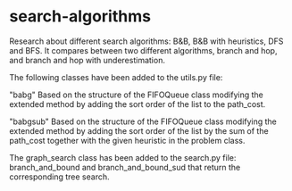 # search-algorithms
Research about different search algorithms: B&B, B&B with heuristics, DFS and BFS.
It compares between two different algorithms, branch and hop, and branch and hop with underestimation.

The following classes have been added to the utils.py file:

"babg" Based on the structure of the FIFOQueue class modifying the extended method by adding the sort order of the list to the path_cost.

"babgsub" Based on the structure of the FIFOQueue class modifying the extended method by adding the sort order of the list by the sum of the path_cost together with the given heuristic in the problem class.

The graph_search class has been added to the search.py file:
branch_and_bound and branch_and_bound_sud that return the corresponding tree search.
